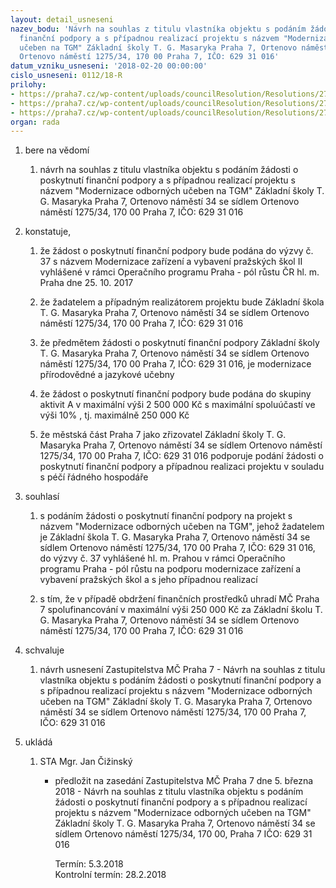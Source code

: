 ```yaml
---
layout: detail_usneseni
nazev_bodu: 'Návrh na souhlas z titulu vlastníka objektu s podáním žádosti o poskytnutí
  finanční podpory a s případnou realizací projektu s názvem "Modernizace odborných
  učeben na TGM" Základní školy T. G. Masaryka Praha 7, Ortenovo náměstí 34 se sídlem
  Ortenovo náměstí 1275/34, 170 00 Praha 7, IČO: 629 31 016'
datum_vzniku_usneseni: '2018-02-20 00:00:00'
cislo_usneseni: 0112/18-R
prilohy:
- https://praha7.cz/wp-content/uploads/councilResolution/Resolutions/27104/export/Duvodova_zprava~327070.docx
- https://praha7.cz/wp-content/uploads/councilResolution/Resolutions/27104/export/Souhlas_vlastnika_objektu~327069.docx
- https://praha7.cz/wp-content/uploads/councilResolution/Resolutions/27104/export/export~327943.pdf
organ: rada
---
```

<ol class="urzList_view" id="urzList">
<li class="urzClass1" id=""><span name="1">bere na vědomí</span> 
<ol class="urzOlClass">
<li class="urzClass2" style="TEXT-ALIGN: left" id=""><span><p>návrh na souhlas z titulu vlastníka objektu s podáním žádosti o poskytnutí finanční podpory a s případnou realizací projektu s názvem&nbsp;"Modernizace odborných učeben na TGM" Základní školy T. G. Masaryka Praha 7, Ortenovo náměstí 34&nbsp;se sídlem Ortenovo náměstí 1275/34, 170 00 Praha 7, IČO: 629 31 016</p></span></li></ol></li>
<li class="urzClass1" id=""><span name="50">konstatuje,</span> 
<ol class="urzOlClass">
<li class="urzClass2" style="TEXT-ALIGN: left" id=""><span><p>že žádost o poskytnutí finanční podpory bude podána do výzvy č. 37 s názvem Modernizace zařízení a vybavení pražských škol II vyhlášené v rámci Operačního programu Praha - pól růstu ČR hl. m. Praha dne 25. 10. 2017<br></p></span></li>
<li class="urzClass2" style="TEXT-ALIGN: left" id=""><span><p>že žadatelem a případným realizátorem projektu bude Základní škola T. G. Masaryka Praha 7, Ortenovo náměstí 34&nbsp;se sídlem Ortenovo náměstí 1275/34, 170 00 Praha 7, IČO: 629 31 016</p></span></li>
<li class="urzClass2" style="TEXT-ALIGN: left" id=""><span><p>že předmětem žádosti o poskytnutí finanční podpory Základní školy T. G. Masaryka Praha 7, Ortenovo náměstí 34&nbsp;se sídlem Ortenovo náměstí 1275/34, 170 00 Praha 7, IČO: 629 31 016, je modernizace přírodovědné a jazykové učebny</p></span></li>
<li class="urzClass2" style="TEXT-ALIGN: left" id=""><span><p>že žádost o poskytnutí finanční podpory bude podána do skupiny aktivit A v maximální výši 2 500 000 Kč s maximální spoluúčastí ve výši 10% , tj. maximálně 250 000 Kč</p></span></li>
<li class="urzClass2" style="TEXT-ALIGN: left" id=""><span><p>že městská část Praha 7 jako zřizovatel Základní školy T. G. Masaryka Praha 7, Ortenovo náměstí 34 se sídlem Ortenovo náměstí 1275/34, 170 00 Praha 7, IČO: 629 31 016 podporuje podání žádosti o poskytnutí finanční podpory a případnou realizaci projektu v souladu s péčí řádného hospodáře</p></span></li></ol></li>
<li class="urzClass1" id=""><span name="26">souhlasí</span> 
<ol class="urzOlClass">
<li class="urzClass2" style="TEXT-ALIGN: left" id=""><span><p>s podáním žádosti o poskytnutí finanční podpory na projekt s názvem "Modernizace odborných učeben na TGM", jehož žadatelem je Základní škola T. G. Masaryka Praha 7, Ortenovo náměstí 34&nbsp;se sídlem Ortenovo náměstí 1275/34, 170 00 Praha 7, IČO: 629 31 016, do výzvy č. 37 vyhlášené hl. m. Prahou v rámci Operačního programu Praha - pól růstu na podporu modernizace zařízení a vybavení pražských škol a s jeho případnou realizací<br></p></span></li>
<li class="urzClass2" style="TEXT-ALIGN: left" id=""><span><p>s tím, že v případě obdržení finančních prostředků uhradí MČ Praha 7 spolufinancování v maximální výši 250 000 Kč za Základní školu T. G. Masaryka Praha 7, Ortenovo náměstí 34&nbsp;se sídlem Ortenovo náměstí 1275/34, 170 00 Praha 7, IČO: 629 31 016</p></span></li></ol></li>
<li class="urzClass1" id=""><span name="24">schvaluje</span> 
<ol class="urzOlClass">
<li class="urzClass2" style="TEXT-ALIGN: left" id=""><span><p>návrh usnesení Zastupitelstva MČ Praha 7 - Návrh na souhlas z titulu vlastníka objektu s podáním žádosti o poskytnutí finanční podpory a s případnou realizací projektu s názvem&nbsp;"Modernizace odborných učeben na TGM" Základní školy T. G. Masaryka Praha 7, Ortenovo náměstí 34 se sídlem Ortenovo náměstí 1275/34, 170 00 Praha 7, IČO: 629 31 016</p></span></li></ol></li><li class="urzClass1" id="urzUkoly"><span name="1">ukládá</span><ol class="urzOlClass"><li class="urzClass2"><span><p>STA Mgr. Jan Čižinský</p></span><ul class="urzUlClass"><li class="urzClass3"><span><p>předložit na zasedání Zastupitelstva MČ Praha 7 dne 5. března 2018 - Návrh na souhlas z titulu vlastníka objektu s podáním žádosti o poskytnutí finanční podpory a s případnou realizací projektu s názvem "Modernizace odborných učeben na TGM"  Základní školy T. G. Masaryka Praha 7, Ortenovo náměstí 34 se sídlem Ortenovo náměstí 1275/34, 170 00, Praha 7 IČO: 629 31 016</p></span><span class="urzUkolTermin">  Termín:&nbsp;5.3.2018</span><div class="urzUkolTermin">  Kontrolní termín:&nbsp;28.2.2018</div></li></ul></li></ol></li>
</ol>